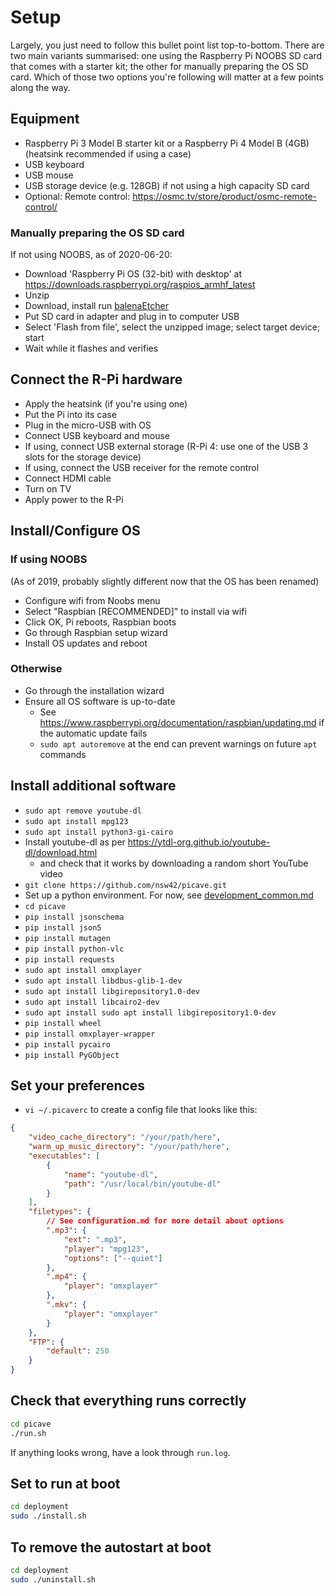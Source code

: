 # Setup

Largely, you just need to follow this bullet point list top-to-bottom. There are two main variants summarised: one using the Raspberry Pi NOOBS SD card that comes with a starter kit; the other for manually preparing the OS SD card. Which of those two options you're following will matter at a few points along the way.

## Equipment

* Raspberry Pi 3 Model B starter kit or a Raspberry Pi 4 Model B (4GB) (heatsink recommended if using a case)
* USB keyboard
* USB mouse
* USB storage device (e.g. 128GB) if not using a high capacity SD card
* Optional: Remote control: <https://osmc.tv/store/product/osmc-remote-control/>

### Manually preparing the OS SD card

If not using NOOBS, as of 2020-06-20:

* Download 'Raspberry Pi OS (32-bit) with desktop' at <https://downloads.raspberrypi.org/raspios_armhf_latest>
* Unzip
* Download, install run [balenaEtcher](https://www.balena.io/etcher/)
* Put SD card in adapter and plug in to computer USB
* Select 'Flash from file', select the unzipped image; select target device; start
* Wait while it flashes and verifies

## Connect the R-Pi hardware

* Apply the heatsink (if you're using one)
* Put the Pi into its case
* Plug in the micro-USB with OS
* Connect USB keyboard and mouse
* If using, connect USB external storage (R-Pi 4: use one of the USB 3 slots for the storage device)
* If using, connect the USB receiver for the remote control
* Connect HDMI cable
* Turn on TV
* Apply power to the R-Pi

## Install/Configure OS

### If using NOOBS

(As of 2019, probably slightly different now that the OS has been renamed)

* Configure wifi from Noobs menu
* Select "Raspbian [RECOMMENDED]" to install via wifi
* Click OK, Pi reboots, Raspbian boots
* Go through Raspbian setup wizard
* Install OS updates and reboot

### Otherwise

* Go through the installation wizard
* Ensure all OS software is up-to-date
    * See https://www.raspberrypi.org/documentation/raspbian/updating.md if the automatic update fails
    * `sudo apt autoremove` at the end can prevent warnings on future `apt` commands


## Install additional software

* `sudo apt remove youtube-dl`
* `sudo apt install mpg123`
* `sudo apt install python3-gi-cairo`
* Install youtube-dl as per <https://ytdl-org.github.io/youtube-dl/download.html>
    * and check that it works by downloading a random short YouTube video
* `git clone https://github.com/nsw42/picave.git`
* Set up a python environment. For now, see [development_common.md](development_common.md)
* `cd picave`
* `pip install jsonschema`
* `pip install json5`
* `pip install mutagen`
* `pip install python-vlc`
* `pip install requests`
* `sudo apt install omxplayer`
* `sudo apt install libdbus-glib-1-dev`
* `sudo apt install libgirepository1.0-dev`
* `sudo apt install libcairo2-dev`
* `sudo apt install sudo apt install libgirepository1.0-dev`
* `pip install wheel`
* `pip install omxplayer-wrapper`
* `pip install pycairo`
* `pip install PyGObject`

## Set your preferences

* `vi ~/.picaverc` to create a config file that looks like this:

```json
{
    "video_cache_directory": "/your/path/here",
    "warm_up_music_directory": "/your/path/here",
    "executables": [
        {
            "name": "youtube-dl",
            "path": "/usr/local/bin/youtube-dl"
        }
    ],
    "filetypes": {
        // See configuration.md for more detail about options
        ".mp3": {
            "ext": ".mp3",
            "player": "mpg123",
            "options": ["--quiet"]
        },
        ".mp4": {
            "player": "omxplayer"
        },
        ".mkv": {
            "player": "omxplayer"
        }
    },
    "FTP": {
        "default": 250
    }
}
```

## Check that everything runs correctly

```bash
cd picave
./run.sh
```

If anything looks wrong, have a look through `run.log`.

## Set to run at boot

```bash
cd deployment
sudo ./install.sh
```

## To remove the autostart at boot

```bash
cd deployment
sudo ./uninstall.sh
```

